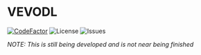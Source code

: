 # VEVODL

[![CodeFactor](https://www.codefactor.io/repository/github/impragma/vevodl/badge)](https://www.codefactor.io/repository/github/impragma/vevodl)
![License](https://img.shields.io/github/license/imPRAGMA/VEVODL.svg)
![Issues](https://img.shields.io/github/issues/imPRAGMA/VEVODL.svg)

*NOTE: This is still being developed and is not near being finished*
